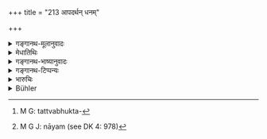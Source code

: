 +++
title = "213 आपदर्थन् धनम्"

+++

<details><summary>गङ्गानथ-मूलानुवादः</summary>

He shall save his wealth for the sake of trouble; his wife he shall protect even with his wealth; and himself he shall constantly protect, even with his wife and his wealth.—(213)
</details>

<details><summary>मेधातिथिः</summary>

कृच्छ्रप्रकारसाध्यो ऽयं नियमो भवति । **आपदर्थे** । यथा मशकार्थे धूमो मशकान् अपनेतुम् इति ज्ञायते, तन्निमित्तं **धनं रक्षेत्**, नान्यत्र धनरक्षायाः कार्यम् अस्ति । दत्तभुक्तफलं[^३२७] हि धनम् इति । तथा हि तेन प्रतीक्ष्य यानम् आसनं दण्डं बिभर्ति, उपजप्यान् उपगृह्णातीति । धनेनापि **दारा** रक्ष्याः । **दार**ग्रहणं प्रणिधिसंबन्धिप्रत्युपलक्षणार्थम् । **आत्मा** तु रक्ष्यः । अन्येन प्रकारेणात्मानं रक्षितुम् असमर्थः सर्वस्वं दत्त्वा दारान् अपि काले परित्यज्य वाग्यतः स्थितो दारधनादि वर्जयित्वा धर्मं करिष्यति । ये तु धनदारानुरोधेन विनश्यति न तेषां धनदारादि दृष्टम्, नाप्य् अदृष्टम्, धर्माधर्मानाचरणात् । न च कौमारदारत्यागित्वम् । न त्यागप्रतिषेधस्यायं च वा जयति । राजधर्मप्रकरणे ऽपि चायम्[^३२८] उक्तो दृष्टार्थत्वाद् अन्यस्यापि द्रष्टव्यः ।


[^३२८]:
     M G J: nāyam (see DK 4: 978)


[^३२७]:
     M G: tattvabhukta-

- <u>ननु</u> च राजा राज्यं प्राप्य महाधनो ऽश्वमेधादि करिष्यति, अतुलं च सुखम् अनुकरिष्यति, अतस् तु लोकः संक्रुष्टं किं करिष्यति । 

- <u>नैष</u> दोषः । अल्पस्यापि पावनानि कर्माणि सन्ति, अधनस्यापि जपादयः । विशेषनिमित्तानि धनान्य् एव । न चेदम् अस्याम् अवस्थायां लोकसंक्रुष्टम् इति । न च सहसैतत् कार्यम् ॥ ७.२१३ ॥

_यतः_ ।
</details>

<details><summary>गङ्गानथ-भाष्यानुवादः</summary>

The rule here laid down is extremely difficult to follow.

‘*For the sake of trouble*’,—*i.e*., for the purpose of removing trouble; just as smoke set up for the removal of mosquitoes is said to be ‘for the sake of mosquitoes’. For that purpose ‘*he shall save wealth*’; there is no other use for saving wealth; as wealth has been described as being for the sake of *giving* and *enjoying*. Hence it is with due consideration of this that the king shall regulate his expeditions and haltings and the winning over of the men of the other party.

Even with wealth he shall protect his wife; the mention of the ‘wife’ includes all near relatives.

His own self is to be preserved; and if he cannot preserve himself by any other way, he shall do it even by giving away all his property, or even if it become necessary, by giving up his wife; for even after having abandoned his wife and property, he may take to the vow of silence and carry on a life of righteousness. Those persons who allow themselves to perish for the sake of wealth or wife,—for them the wife or the property serves no useful purpose, either visible or invisible, because such an act is neither righteous nor unrighteous.

This forsaking of the wife does not apply to young princes............... (?)

Though this rule has been laid down in the section dealing with the ‘King’s Duties’, yet, since it serves a distinctly useful purpose, it should be taken as applicable to all persons.

*Objection*: “The king, having acquired a kingdom, and being possessed
of much wealth, shall perform the *Aśvamedha* and other elaborate sacrifices and enjoy unequalled pleasures; what could the discontented people do to him (in consideration whereof he should give up the conquered territory)?”

There is no force in this objetion; even for men possessed of little wealth, many righteous acts are possible, in the shape of the telling of beads and so forth. It is only for certain acts of a peculiar character that wealth is necessary; and under the circumstances stated it would not be right to displease the people; hence such an act shall not be done in a hurry.—(213)

And the reason for it is as follows:—
</details>

<details><summary>गङ्गानथ-टिप्पन्यः</summary>

This verse is quoted in *Vīramitrodaya* (Rājanīti, p. 413).
</details>

<details><summary>भारुचिः</summary>

सर्वपरित्यागेनाप्य् **आत्मा सततं रक्ष्य** इति । येन शक्यो ऽप्य् अयं धर्मविरुद्धम् अपि दारपरित्यागं कृत्वा भूयो राजत्वम् आपन्नो महद्धर्मानुष्ठानं कर्तुम् । अस्य दारोद्वाहेनर्ते तु राज्ञो नान्यस्य दारपरित्यागेनात्मसंरक्षणं कर्तुं युक्तम् । परित्यज्य हि दारान् किम् अन्यद् असौ करिष्यति सत्कर्म येनात्मानं पापयिष्यति लोकसंक्रोशं वा विधास्यति । तथा चोक्तम् "लोकसंक्रुष्टम् एव च" इति । आहितविज्ञानेन विन[ष्टधनेनापि धर्म् ऽस्तीत्य् उ]पासनादिभिर् अनेन, न राजधर्मोपदेशमात्रेण ॥ ७.२१३ ॥
</details>

<details><summary>Bühler</summary>

213	For times of need let him preserve his wealth; at the expense of his wealth let him preserve his wife; let him at all events preserve himself even by (giving up) his wife and his wealth.
</details>
